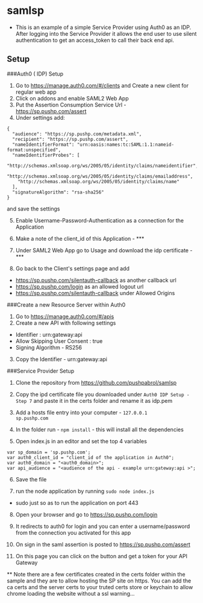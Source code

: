 # samlsp
- This is an example of a simple Service Provider using Auth0 as an IDP. After logging into the Service Provider it allows the end user to use silent authentication to get an access_token to call their back end api.

## Setup

###Auth0 ( IDP) Setup

1. Go to https://manage.auth0.com/#/clients and Create a new client for regular web app
2. Click on addons and enable SAML2 Web App
3. Put the Assertion Consumption Service Url - https://sp.pushp.com/assert
4. Under settings add:
```
{
  "audience": "https://sp.pushp.com/metadata.xml",
  "recipient": "https://sp.pushp.com/assert",
  "nameIdentifierFormat": "urn:oasis:names:tc:SAML:1.1:nameid-format:unspecified",
  "nameIdentifierProbes": [
    "http://schemas.xmlsoap.org/ws/2005/05/identity/claims/nameidentifier",
    "http://schemas.xmlsoap.org/ws/2005/05/identity/claims/emailaddress",
    "http://schemas.xmlsoap.org/ws/2005/05/identity/claims/name"
  ],
  "signatureAlgorithm": "rsa-sha256"
}
```
and save the settings

5. Enable Username-Password-Authentication as a connection for the Application

6. Make a note of the client_id of this Application - ***

7. Under SAML2 Web App go to Usage and download the idp certificate - ***

8. Go back to the Client's settings page and add 
  - https://sp.pushp.com/silentauth-callback as another callback url
  - https://sp.pushp.com/login as an allowed logout url
  - https://sp.pushp.com/silentauth-callback under Allowed Origins




###Create a new Resource Server within Auth0

1. Go to https://manage.auth0.com/#/apis
2. Create a new API with following settings
  - Identifier : urn:gateway:api
  - Allow Skipping User Consent : true
  - Signing Algorithm - RS256

3. Copy the Identifier - urn:gateway:api


###Service Provider Setup


1. Clone the repository from https://github.com/pushpabrol/samlsp


2. Copy the ipd certificate file you downloaded under `Auth0 IDP Setup - Step 7` and paste it in the certs folder and rename it as idp.pem

3. Add a hosts file entry into your computer - `127.0.0.1       sp.pushp.com`

4. In the folder run - `npm install` - this will install all the dependencies

5. Open index.js in an editor and set the top 4 variables
```
var sp_domain = 'sp.pushp.com';
var auth0_client_id = "client_id of the application in Auth0";
var auth0_domain = "<auth0_domain>";
var api_audience = "<audience of the api - example urn:gateway:api >";
```

6. Save the file

7. run the node application by running `sudo node index.js` 
  - sudo just so as to run the application on port 443


8. Open your browser and go to https://sp.pushp.com/login

9. It redirects to auth0 for login and you can enter a username/password from the connection you activated for this app

10. On sign in the saml assertion is posted to https://sp.pushp.com/assert 

11. On this page you can click on the button and get a token for your API Gateway


** Note there are a few certificates created in the certs folder within the sample and they are to allow hosting the SP site on https. You can add the ca certs and the server certs to your truted certs store or keychain to allow chrome loading the website without a ssl warning...
